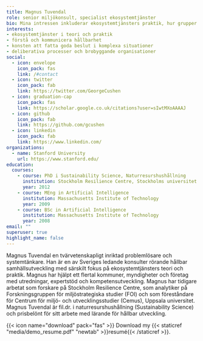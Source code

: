 ```yaml
---
title: Magnus Tuvendal
role: senior miljökonsult, specialist ekosystemtjänster
bio: Mina intressen inkluderar ekosystemtjänsters praktik, hur grupper framgångsrikt fattar kloka beslut (deliberativa processer och mentala modeller) och vad hållbarhet betyder för företagande.
interests:
- ekosystemtjänster i teori och praktik
- förstå och kommunicera hållbarhet
- konsten att fatta goda beslut i komplexa situationer
- deliberativa processer och brobyggande organisationer
social:
  - icon: envelope
    icon_pack: fas
    link: /#contact
  - icon: twitter
    icon_pack: fab
    link: https://twitter.com/GeorgeCushen
  - icon: graduation-cap
    icon_pack: fas
    link: https://scholar.google.co.uk/citations?user=sIwtMXoAAAAJ
  - icon: github
    icon_pack: fab
    link: https://github.com/gcushen
  - icon: linkedin
    icon_pack: fab
    link: https://www.linkedin.com/
organizations:
  - name: Stanford University
    url: https://www.stanford.edu/
education:
  courses:
    - course: PhD i Sustainability Science, Naturresurshushållning
      institution: Stockholm Resilience Centre, Stockholms universitet
      year: 2012
    - course: MEng in Artificial Intelligence
      institution: Massachusetts Institute of Technology
      year: 2009
    - course: BSc in Artificial Intelligence
      institution: Massachusetts Institute of Technology
      year: 2008
email: ""
superuser: true
highlight_name: false
---
```


Magnus Tuvendal en tvärvetenskapligt inriktad problemlösare och systemtänkare. Han är en av Sveriges ledande konsulter rörande hållbar samhällsutveckling med särskilt fokus på ekosystemtjänsters teori och praktik. Magnus har hjälpt ett flertal kommuner, myndigheter och företag med utredningar, expertstöd och kompetensutveckling. Magnus har tidigare arbetat som forskare på Stockholm Resilience Centre, som analytiker på Forskningsgruppen för miljöstrategiska studier (FOI) och som föreståndare för Centrum för miljö- och utvecklingsstudier (Cemus), Uppsala universitet. Magnus Tuvendal är fil.dr. i naturresurshushållning (Sustainability Science) och prisbelönt för sitt arbete med lärande för hållbar utveckling.

{{< icon name="download" pack="fas" >}} Download my {{< staticref "media/demo_resume.pdf" "newtab" >}}resumé{{< /staticref >}}.
